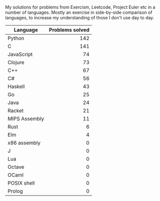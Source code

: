 
My solutions for problems from Exercism, Leetcode, Project Euler etc in a
number of languages. Mostly an exercise in side-by-side comparison of languages,
to increase my understanding of those I don't use day to day.

| Language | Problems solved |
| --- | --: |
| Python | 142 |
| C | 141 |
| JavaScript | 74 |
| Clojure | 73 |
| C++ | 67 |
| C# | 56 |
| Haskell | 43 |
| Go | 25 |
| Java | 24 |
| Racket | 21 |
| MIPS Assembly | 11 |
| Rust | 6 |
| Elm | 4 |
| x86 assembly | 0 |
| J | 0 |
| Lua | 0 |
| Octave | 0 |
| OCaml | 0 |
| POSIX shell | 0 |
| Prolog | 0 |


